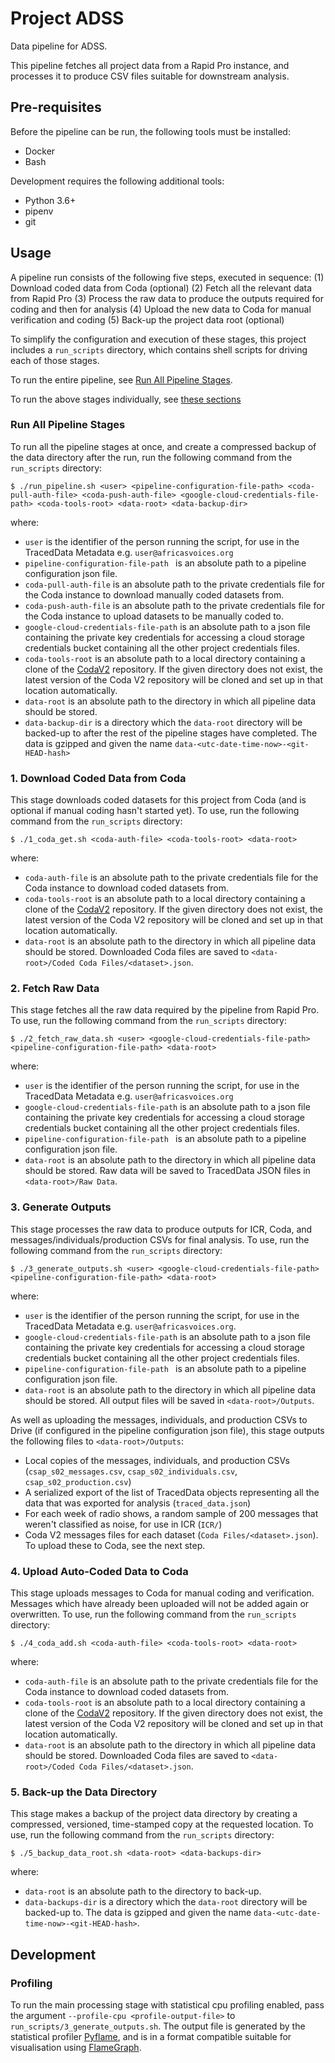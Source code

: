 # Project ADSS
Data pipeline for ADSS.

This pipeline fetches all project data from a Rapid Pro instance, and processes it to produce CSV files suitable
for downstream analysis.

## Pre-requisites
Before the pipeline can be run, the following tools must be installed:
 - Docker
 - Bash
 
Development requires the following additional tools:
 - Python 3.6+
 - pipenv
 - git

## Usage
A pipeline run consists of the following five steps, executed in sequence:
(1) Download coded data from Coda (optional)
(2) Fetch all the relevant data from Rapid Pro
(3) Process the raw data to produce the outputs required for coding and then for analysis
(4) Upload the new data to Coda for manual verification and coding
(5) Back-up the project data root (optional)

To simplify the configuration and execution of these stages, this project includes a `run_scripts`
directory, which contains shell scripts for driving each of those stages. 

To run the entire pipeline, see [Run All Pipeline Stages](#run-all-pipeline-stages).

To run the above stages individually, see [these sections](#1-download-coded-data-from-coda)

### Run All Pipeline Stages
To run all the pipeline stages at once, and create a compressed backup of the data directory after the run,
run the following command from the `run_scripts` directory:

```
$ ./run_pipeline.sh <user> <pipeline-configuration-file-path> <coda-pull-auth-file> <coda-push-auth-file> <google-cloud-credentials-file-path> <coda-tools-root> <data-root> <data-backup-dir>
```

where:
- `user` is the identifier of the person running the script, for use in the TracedData Metadata 
  e.g. `user@africasvoices.org` 
- `pipeline-configuration-file-path ` is an absolute path to a pipeline configuration json file.
- `coda-pull-auth-file` is an absolute path to the private credentials file for the Coda instance to download manually coded datasets from.
- `coda-push-auth-file` is an absolute path to the private credentials file for the Coda instance to upload datasets to be manually coded to.
- `google-cloud-credentials-file-path` is an absolute path to a json file containing the private key credentials
  for accessing a cloud storage credentials bucket containing all the other project credentials files.
- `coda-tools-root` is an absolute path to a local directory containing a clone of the 
  [CodaV2](https://github.com/AfricasVoices/CodaV2) repository.
  If the given directory does not exist, the latest version of the Coda V2 repository will be cloned and set up 
  in that location automatically.
- `data-root` is an absolute path to the directory in which all pipeline data should be stored.
- `data-backup-dir` is a directory which the `data-root` directory will be backed-up to after the rest of the
  pipeline stages have completed. The data is gzipped and given the name `data-<utc-date-time-now>-<git-HEAD-hash>`

### 1. Download Coded Data from Coda
This stage downloads coded datasets for this project from Coda (and is optional if manual coding hasn't started yet).
To use, run the following command from the `run_scripts` directory: 

```
$ ./1_coda_get.sh <coda-auth-file> <coda-tools-root> <data-root>
```

where:
- `coda-auth-file` is an absolute path to the private credentials file for the Coda instance to download coded datasets from.
- `coda-tools-root` is an absolute path to a local directory containing a clone of the 
  [CodaV2](https://github.com/AfricasVoices/CodaV2) repository.
  If the given directory does not exist, the latest version of the Coda V2 repository will be cloned and set up 
  in that location automatically.
- `data-root` is an absolute path to the directory in which all pipeline data should be stored.
  Downloaded Coda files are saved to `<data-root>/Coded Coda Files/<dataset>.json`.

### 2. Fetch Raw Data
This stage fetches all the raw data required by the pipeline from Rapid Pro.
To use, run the following command from the `run_scripts` directory:

```
$ ./2_fetch_raw_data.sh <user> <google-cloud-credentials-file-path> <pipeline-configuration-file-path> <data-root>
```

where:
- `user` is the identifier of the person running the script, for use in the TracedData Metadata 
  e.g. `user@africasvoices.org` 
- `google-cloud-credentials-file-path` is an absolute path to a json file containing the private key credentials
  for accessing a cloud storage credentials bucket containing all the other project credentials files.
- `pipeline-configuration-file-path ` is an absolute path to a pipeline configuration json file.
- `data-root` is an absolute path to the directory in which all pipeline data should be stored.
  Raw data will be saved to TracedData JSON files in `<data-root>/Raw Data`.

### 3. Generate Outputs
This stage processes the raw data to produce outputs for ICR, Coda, and messages/individuals/production
CSVs for final analysis.
To use, run the following command from the `run_scripts` directory:

```
$ ./3_generate_outputs.sh <user> <google-cloud-credentials-file-path> <pipeline-configuration-file-path> <data-root>
```

where:
- `user` is the identifier of the person running the script, for use in the TracedData Metadata 
  e.g. `user@africasvoices.org`.
- `google-cloud-credentials-file-path` is an absolute path to a json file containing the private key credentials
  for accessing a cloud storage credentials bucket containing all the other project credentials files.
- `pipeline-configuration-file-path ` is an absolute path to a pipeline configuration json file.
- `data-root` is an absolute path to the directory in which all pipeline data should be stored.
  All output files will be saved in `<data-root>/Outputs`.
   
As well as uploading the messages, individuals, and production CSVs to Drive (if configured in the 
pipeline configuration json file), this stage outputs the following files to `<data-root>/Outputs`:
 - Local copies of the messages, individuals, and production CSVs (`csap_s02_messages.csv`, `csap_s02_individuals.csv`, 
   `csap_s02_production.csv`)
 - A serialized export of the list of TracedData objects representing all the data that was exported for analysis 
   (`traced_data.json`)
 - For each week of radio shows, a random sample of 200 messages that weren't classified as noise, for use in ICR (`ICR/`)
 - Coda V2 messages files for each dataset (`Coda Files/<dataset>.json`). To upload these to Coda, see the next step.

### 4. Upload Auto-Coded Data to Coda
This stage uploads messages to Coda for manual coding and verification.
Messages which have already been uploaded will not be added again or overwritten.
To use, run the following command from the `run_scripts` directory:

```
$ ./4_coda_add.sh <coda-auth-file> <coda-tools-root> <data-root>
```

where:
- `coda-auth-file` is an absolute path to the private credentials file for the Coda instance to download coded datasets from.
- `coda-tools-root` is an absolute path to a local directory containing a clone of the 
  [CodaV2](https://github.com/AfricasVoices/CodaV2) repository.
  If the given directory does not exist, the latest version of the Coda V2 repository will be cloned and set up 
  in that location automatically.
- `data-root` is an absolute path to the directory in which all pipeline data should be stored.
  Downloaded Coda files are saved to `<data-root>/Coded Coda Files/<dataset>.json`.

### 5. Back-up the Data Directory
This stage makes a backup of the project data directory by creating a compressed, versioned, time-stamped copy at the
requested location.
To use, run the following command from the `run_scripts` directory:

```
$ ./5_backup_data_root.sh <data-root> <data-backups-dir>
```

where:
- `data-root` is an absolute path to the directory to back-up.
- `data-backups-dir` is a directory which the `data-root` directory will be backed-up to.
  The data is gzipped and given the name `data-<utc-date-time-now>-<git-HEAD-hash>`.


## Development

### Profiling
To run the main processing stage with statistical cpu profiling enabled, pass the argument 
`--profile-cpu <profile-output-file>` to `run_scripts/3_generate_outputs.sh`.
The output file is generated by the statistical profiler [Pyflame](https://github.com/uber/pyflame), and is in a 
format compatible suitable for visualisation using [FlameGraph](https://github.com/brendangregg/FlameGraph).
